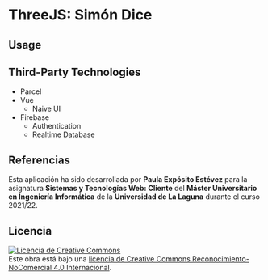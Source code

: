 # ThreeJS: Simón Dice

## Usage

## Third-Party Technologies

* Parcel
* Vue
    * Naive UI
* Firebase
    * Authentication
    * Realtime Database


## Referencias

Esta aplicación ha sido desarrollada por **Paula Expósito Estévez** para la asignatura **Sistemas y Tecnologías Web: Cliente** del **Máster Universitario en Ingeniería Informática** de la **Universidad de La Laguna** durante el curso 2021/22.

## Licencia

<a rel="license" href="http://creativecommons.org/licenses/by-nc/4.0/"><img alt="Licencia de Creative Commons" style="border-width:0" src="https://i.creativecommons.org/l/by-nc/4.0/88x31.png" /></a><br />
Este obra está bajo una <a rel="license" href="http://creativecommons.org/licenses/by-nc/4.0/">licencia de Creative Commons Reconocimiento-NoComercial 4.0 Internacional</a>.